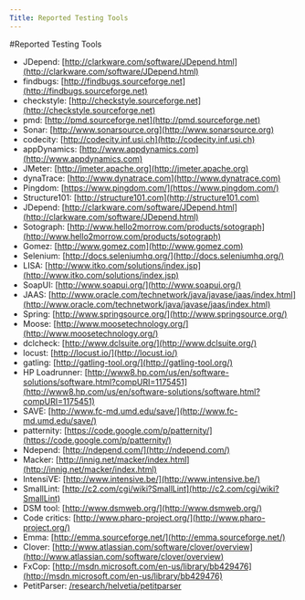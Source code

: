 ```yaml
---
Title: Reported Testing Tools
---
```

#Reported Testing Tools

- JDepend: [http://clarkware.com/software/JDepend.html](http://clarkware.com/software/JDepend.html)
- findbugs: [http://findbugs.sourceforge.net](http://findbugs.sourceforge.net)
- checkstyle: [http://checkstyle.sourceforge.net](http://checkstyle.sourceforge.net)
- pmd: [http://pmd.sourceforge.net](http://pmd.sourceforge.net)
- Sonar: [http://www.sonarsource.org](http://www.sonarsource.org)
- codecity: [http://codecity.inf.usi.ch](http://codecity.inf.usi.ch)
- appDynamics: [http://www.appdynamics.com](http://www.appdynamics.com)
- JMeter: [http://jmeter.apache.org](http://jmeter.apache.org)
- dynaTrace: [http://www.dynatrace.com](http://www.dynatrace.com)
- Pingdom: [https://www.pingdom.com/](https://www.pingdom.com/)
- Structure101: [http://structure101.com](http://structure101.com)
- JDepend: [http://clarkware.com/software/JDepend.html](http://clarkware.com/software/JDepend.html)
- Sotograph: [http://www.hello2morrow.com/products/sotograph](http://www.hello2morrow.com/products/sotograph)
- Gomez: [http://www.gomez.com](http://www.gomez.com)
- Selenium: [http://docs.seleniumhq.org/](http://docs.seleniumhq.org/)
- LISA: [http://www.itko.com/solutions/index.jsp](http://www.itko.com/solutions/index.jsp)
- SoapUI: [http://www.soapui.org/](http://www.soapui.org/)
- JAAS: [http://www.oracle.com/technetwork/java/javase/jaas/index.html](http://www.oracle.com/technetwork/java/javase/jaas/index.html)
- Spring: [http://www.springsource.org/](http://www.springsource.org/)
- Moose: [http://www.moosetechnology.org/](http://www.moosetechnology.org/)
- dclcheck: [http://www.dclsuite.org/](http://www.dclsuite.org/)
- locust: [http://locust.io/](http://locust.io/)
- gatling: [http://gatling-tool.org/](http://gatling-tool.org/)
- HP Loadrunner: [http://www8.hp.com/us/en/software-solutions/software.html?compURI=1175451](http://www8.hp.com/us/en/software-solutions/software.html?compURI=1175451)
- SAVE: [http://www.fc-md.umd.edu/save/](http://www.fc-md.umd.edu/save/)
- patternity: [https://code.google.com/p/patternity/](https://code.google.com/p/patternity/)
- Ndepend: [http://ndepend.com/](http://ndepend.com/)
- Macker: [http://innig.net/macker/index.html](http://innig.net/macker/index.html)
- IntensiVE: [http://www.intensive.be/](http://www.intensive.be/)
- SmallLint: [http://c2.com/cgi/wiki?SmallLint](http://c2.com/cgi/wiki?SmallLint)
- DSM tool: [http://www.dsmweb.org/](http://www.dsmweb.org/)
- Code critics: [http://www.pharo-project.org/](http://www.pharo-project.org/)
- Emma: [http://emma.sourceforge.net/](http://emma.sourceforge.net/)
- Clover: [http://www.atlassian.com/software/clover/overview](http://www.atlassian.com/software/clover/overview)
- FxCop: [http://msdn.microsoft.com/en-us/library/bb429476](http://msdn.microsoft.com/en-us/library/bb429476)
- PetitParser: [/research/helvetia/petitparser](/research/helvetia/petitparser)
